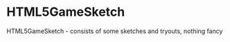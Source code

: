 HTML5GameSketch
===============

HTML5GameSketch - consists of some sketches and tryouts, nothing fancy
